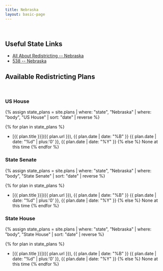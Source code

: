 ```yaml
---
title: Nebraska
layout: basic-page
---
```


<br>

Useful State Links
---

- [All About Redistricting -- Nebraska](https://redistricting.lls.edu/state/nebraska/?cycle=2020&level=Congress&startdate=)
- [538 -- Nebraska](https://projects.fivethirtyeight.com/redistricting-2022-maps/nebraska/)

Available Redistricting Plans
---

<br>

### US House

{% assign state_plans = site.plans | where: "state", "Nebraska" | where: "body", "US House" | sort: "date" | reverse %}

{% for plan in state_plans %}
- [{{ plan.title }}]({{ plan.url }}), {{ plan.date | date: "%B" }} {{ plan.date | date: "%d" | plus:'0' }}, {{ plan.date | date: "%Y" }}
{% else %}
None at this time
{% endfor %}

### State Senate

{% assign state_plans = site.plans | where: "state", "Nebraska" | where: "body", "State Senate" | sort: "date" | reverse %}

{% for plan in state_plans %}
- [{{ plan.title }}]({{ plan.url }}), {{ plan.date | date: "%B" }} {{ plan.date | date: "%d" | plus:'0' }}, {{ plan.date | date: "%Y" }}
{% else %}
None at this time
{% endfor %}


### State House

{% assign state_plans = site.plans | where: "state", "Nebraska" | where: "body", "State House" | sort: "date" | reverse %}

{% for plan in state_plans %}
- [{{ plan.title }}]({{ plan.url }}), {{ plan.date | date: "%B" }} {{ plan.date | date: "%d" | plus:'0' }}, {{ plan.date | date: "%Y" }}
{% else %}
None at this time
{% endfor %}
